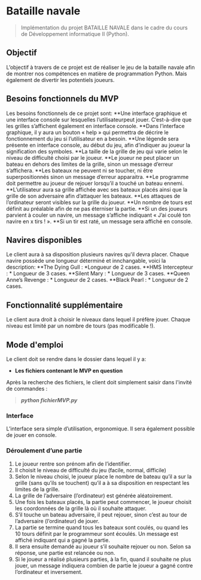 # Bataille navale
> Implémentation du projet BATAILLE NAVALE dans le cadre du cours de Développement informatique II (Python).

## Objectif
L’objectif à travers de ce projet est de réaliser le jeu de la bataille navale afin de montrer nos compétences en matière de programmation Python. Mais également de divertir les potentiels joueurs.

## Besoins fonctionnels du MVP
Les besoins fonctionnels de ce projet sont:
    **Une interface graphique et une interface console sur lesquelles l’utilisateurpeut jouer. C’est-à-dire que les grilles s’affichent également en interface console.
    **Dans l’interface graphique, il y aura un bouton « help » qui permettra de décrire le fonctionnement du jeu si l’utilisateur en a besoin.
    **Une légende sera présente en interface console, au début du jeu, afin d’indiquer au joueur la signification des symboles.
    **La taille de la grille de jeu qui varie selon le niveau de difficulté choisi par le joueur.
    **Le joueur ne peut placer un bateau en dehors des limites de la grille, sinon un message d’erreur s’affichera.
    **Les bateaux ne peuvent ni se toucher, ni être superpositionnés sinon un message d’erreur apparaitra.
    **Le programme doit permettre au joueur de rejouer lorsqu’il a touché un bateau ennemi.
    **L’utilisateur aura sa grille affichée avec ses bateaux placés ainsi que la grille de son adversaire afin d’attaquer les bateaux.
    **Les attaques de l’ordinateur seront visibles sur la grille du joueur.
    **Un nombre de tours est définit au préalable afin de ne pas éterniser la partie.
    **Si un des joueurs parvient à couler un navire, un message s’affiche indiquant « J’ai coulé ton navire en x tirs ! ».
    **Si un tir est raté, un message sera affiché en console.

## Navires disponibles
Le client aura à sa disposition plusieurs navires qu'il devra placer.
Chaque navire possède une longueur déterminé et innchangable, voici la description:
**The Dying Gull :
    *Longueur de 2 cases.
**HMS Intercepteur :
    * Longueur de 3 cases.
**Silent Mary :
    * Longueur de 3 cases.
**Queen Anne’s Revenge :
    * Longueur de 2 cases.
**Black Pearl :
    * Longueur de 2 cases.

## Fonctionnalité supplémentaire
Le client aura droit à choisir le niveaux dans lequel il préfère jouer. Chaque niveau est limité par un nombre de tours (pas modificable !).

## Mode d'emploi

Le client doit se rendre dans le dossier dans lequel il y a:
* **Les fichiers contenant le MVP en question** 

Après la recherche des fichiers, le client doit simplement saisir dans l'invité de commandes :
 > **_python fichierMVP.py_**



### Interface
L’interface sera simple d’utilisation, ergonomique. Il sera également possible de jouer en console.


### Déroulement d’une partie

1. Le joueur rentre son prénom afin de l’identifier.
2. Il choisit le niveau de difficulté du jeu (facile, normal, difficile)
3. Selon le niveau choisi, le joueur place le nombre de bateau qu’il a sur la grille (sans qu’ils se touchent) qu’il a à sa disposition en respectant les limites de la grille.
4. La grille de l’adversaire (l’ordinateur) est générée aléatoirement.
5. Une fois les bateaux placés, la partie peut commencer, le joueur choisit les coordonnées de la grille là où il souhaite attaquer.
6. S’il touche un bateau adversaire, il peut rejouer, sinon c’est au tour de l’adversaire (l’ordinateur) de jouer.
7. La partie se termine quand tous les bateaux sont coulés, ou quand les 10 tours définit par le programmeur sont écoulés. Un message est affiché indiquant qui a gagné la partie.
8. Il sera ensuite demandé au joueur s’il souhaite rejouer ou non. Selon sa réponse, une partie est relancée ou non.
9. Si le joueur a réalisé plusieurs parties, à la fin, quand il souhaite ne plus jouer, un message indiquera combien de partie le joueur a gagné contre l’ordinateur et inversement.
